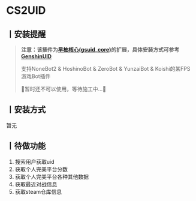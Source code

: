 # CS2UID

## 丨安装提醒

> **注意：该插件为[早柚核心(gsuid_core)](https://github.com/Genshin-bots/gsuid_core)的扩展，具体安装方式可参考[GenshinUID](https://github.com/KimigaiiWuyi/GenshinUID)**
>
> 支持NoneBot2 & HoshinoBot & ZeroBot & YunzaiBot & Koishi的某FPS游戏Bot插件
>
> 🚧暂时还不可以使用，等待施工中...🚧


## 丨安装方式

暂无

## 丨待做功能
1. 搜索用户获取uid
2. 获取个人完美平台分数
3. 获取个人完美平台各种其他数据
4. 获取最近对战信息
5. 获取steam仓库信息
